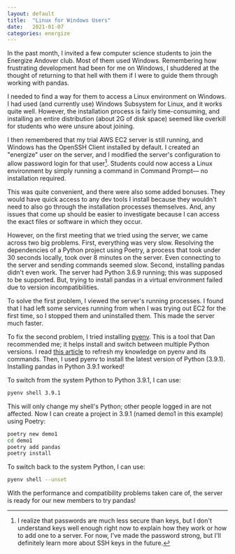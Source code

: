 ```yaml
---
layout: default
title:  "Linux for Windows Users"
date:   2021-01-07
categories: energize
---
```


In the past month,
I invited a few computer science students to join the Energize Andover club.
Most of them used Windows.
Remembering how frustrating development had been for me on Windows,
I shuddered at the thought of returning to that hell with them
if I were to guide them through working with pandas.

I needed to find a way for them to access a Linux environment on Windows.
I had used (and currently use) Windows Subsystem for Linux,
and it works quite well.
However, the installation process is fairly time-consuming,
and installing an entire distribution (about 2G of disk space) seemed like overkill
for students who were unsure about joining.

I then remembered that my trial AWS EC2 server is still running,
and Windows has the OpenSSH Client installed by default.
I created an "energize" user on the server,
and I modified the server's configuration to allow password login for that user[^1].
Students could now access a Linux environment by simply running a command in Command Prompt—
no installation required.

This was quite convenient,
and there were also some added bonuses.
They would have quick access to any dev tools I install
because they wouldn't need to also go through the installation processes themselves.
And, any issues that come up should be easier to investigate
because I can access the exact files or software in which they occur.

However, on the first meeting that we tried using the server,
we came across two big problems.
First, everything was very slow.
Resolving the dependencies of a Python project using Poetry,
a process that took under 30 seconds locally,
took over 8 minutes on the server.
Even connecting to the server and sending commands seemed slow.
Second, installing pandas didn't even work.
The server had Python 3.6.9 running;
this was supposed to be supported.
But, trying to install pandas in a virtual environment failed due to version incompatibilities.

To solve the first problem, I viewed the server's running processes.
I found that I had left some services running from when I was trying out EC2 for the first time,
so I stopped them and uninstalled them.
This made the server much faster.

To fix the second problem, I tried installing [pyenv](https://github.com/pyenv/pyenv).
This is a tool that Dan recommended me;
it helps install and switch between multiple Python versions.
I read [this article](https://realpython.com/intro-to-pyenv/)
to refresh my knowledge on pyenv and its commands.
Then, I used pyenv to install the latest version of Python (3.9.1).
Installing pandas in Python 3.9.1 worked!

To switch from the system Python to Python 3.9.1, I can use:
```bash
pyenv shell 3.9.1
```
This will only change my shell's Python;
other people logged in are not affected.
Now I can create a project in 3.9.1 (named demo1 in this example) using Poetry:
```bash
poetry new demo1
cd demo1
poetry add pandas
poetry install
```
To switch back to the system Python, I can use:
```bash
pyenv shell --unset
```

With the performance and compatibility problems taken care of,
the server is ready for our new members to try pandas!

[^1]: I realize that passwords are much less secure than keys, but I don't understand keys well enough right now to explain how they work or how to add one to a server. For now, I've made the password strong, but I'll definitely learn more about SSH keys in the future.
